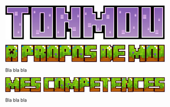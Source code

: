 ![title](title.png)

![aboutme](aboutme.png)

Bla bla bla

![myknowledge](myknowledge.png)

Bla bla bla
